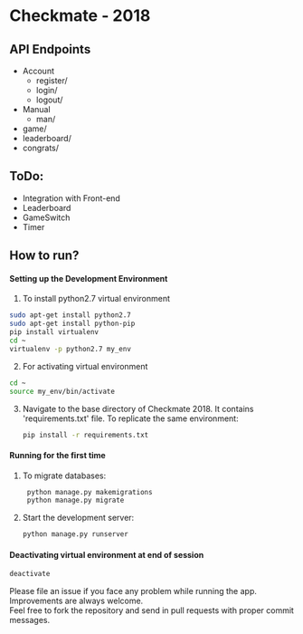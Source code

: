 # Checkmate - 2018

## API Endpoints
- Account
  - register/ 
  - login/
  - logout/
- Manual
  - man/
- game/
- leaderboard/
- congrats/

## ToDo:
- Integration with Front-end
- Leaderboard
- GameSwitch
- Timer 

## How to run?
#### Setting up the Development Environment

1. To install python2.7 virtual environment
  ```bash
  sudo apt-get install python2.7
  sudo apt-get install python-pip
  pip install virtualenv
  cd ~
  virtualenv -p python2.7 my_env
  ```
2. For activating virtual environment
  ```bash
  cd ~
  source my_env/bin/activate
  ```

3. Navigate to the base directory of Checkmate 2018. It contains 'requirements.txt' file. To replicate the same environment:
   ```bash
   pip install -r requirements.txt
   ```
   
#### Running for the first time
1. To migrate databases:<br>
   ```bash
    python manage.py makemigrations
    python manage.py migrate
   ```
2. Start the development server:
   ```bash
   python manage.py runserver
   ```
   
#### Deactivating virtual environment at end of session
   ```bash
   deactivate
   ```
   
Please file an issue if you face any problem while running the app.<br> 
Improvements are always welcome.<br>
Feel free to fork the repository and send in pull requests with proper commit messages.
